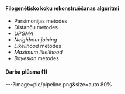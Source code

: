 #### Filoģenētisko koku rekonstruēšanas algoritmi
* Parsimonijas metodes
* Distanču metodes
 * *UPGMA*
 * *Neighbour joining*
* *Likelihood* metodes
 * *Maximum likelihood*
* *Bayesian* metodes
#### Darba plūsma (1)
---?image=pic/pipeline.png&size=auto 80%
